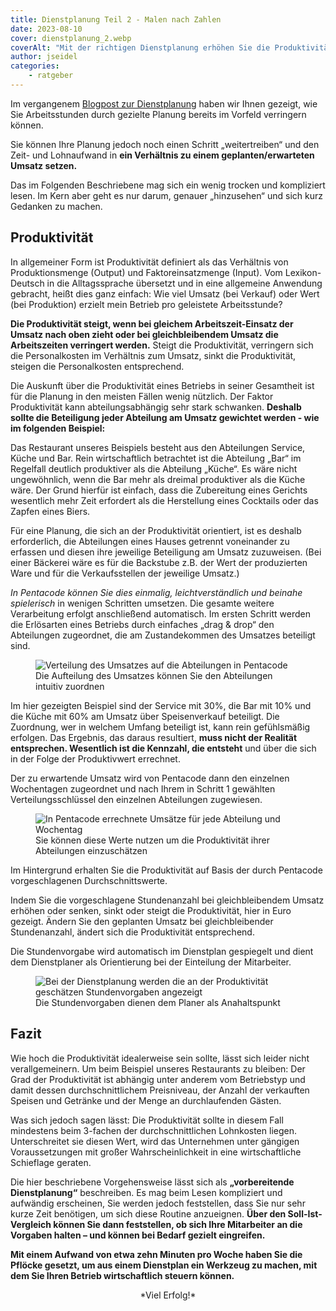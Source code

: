 ```yaml
---
title: Dienstplanung Teil 2 - Malen nach Zahlen
date: 2023-08-10
cover: dienstplanung_2.webp
coverAlt: "Mit der richtigen Dienstplanung erhöhen Sie die Produktivität ihres Betriebes"
author: jseidel
categories:
    - ratgeber
---
```


Im vergangenem [Blogpost zur Dienstplanung](/blog/dienstplanung/) haben wir Ihnen gezeigt, wie Sie Arbeitsstunden durch gezielte Planung bereits im Vorfeld verringern können.

Sie können Ihre Planung jedoch noch einen Schritt „weitertreiben“ und den
Zeit- und Lohnaufwand in **ein Verhältnis zu einem geplanten/erwarteten
Umsatz setzen.**

Das im Folgenden Beschriebene mag sich ein wenig trocken und kompliziert lesen. Im Kern aber geht es nur darum, genauer „hinzusehen“ und sich kurz Gedanken zu machen.

## Produktivität

In allgemeiner Form ist Produktivität definiert als das Verhältnis von Produktionsmenge (Output) und Faktoreinsatzmenge (Input).
Vom Lexikon-Deutsch in die Alltagssprache übersetzt und in eine allgemeine Anwendung gebracht, heißt dies ganz einfach: Wie viel Umsatz (bei Verkauf) oder Wert (bei Produktion) erzielt mein Betrieb pro geleistete Arbeitsstunde?

**Die Produktivität steigt, wenn bei gleichem Arbeitszeit-Einsatz der Umsatz nach oben zieht oder bei gleichbleibendem Umsatz die Arbeitszeiten verringert werden.** Steigt die Produktivität, verringern sich die Personalkosten im Verhältnis zum Umsatz, sinkt die Produktivität, steigen die Personalkosten entsprechend.

Die Auskunft über die Produktivität eines Betriebs in seiner Gesamtheit ist für die Planung in den meisten Fällen wenig nützlich. Der Faktor Produktivität kann abteilungsabhängig sehr stark schwanken. **Deshalb sollte die Beteiligung jeder Abteilung am Umsatz gewichtet werden - wie im folgenden Beispiel:**

Das Restaurant unseres Beispiels besteht aus den Abteilungen Service, Küche und Bar. Rein wirtschaftlich betrachtet ist die Abteilung „Bar“ im Regelfall deutlich produktiver als die Abteilung „Küche“. Es wäre nicht ungewöhnlich, wenn die Bar mehr als dreimal produktiver als die Küche wäre. Der Grund hierfür ist einfach, dass die Zubereitung eines Gerichts wesentlich mehr Zeit erfordert als die Herstellung eines Cocktails oder das Zapfen eines Biers.

Für eine Planung, die sich an der Produktivität orientiert, ist es deshalb erforderlich, die Abteilungen eines Hauses getrennt voneinander zu erfassen und diesen ihre jeweilige Beteiligung am Umsatz zuzuweisen. (Bei einer Bäckerei wäre es für die Backstube z.B. der Wert der produzierten Ware und für die Verkaufsstellen der jeweilige Umsatz.)

*In Pentacode können Sie dies einmalig, leichtverständlich und beinahe spielerisch* in wenigen Schritten umsetzen. Die gesamte weitere Verarbeitung erfolgt anschließend automatisch. Im ersten Schritt werden die Erlösarten eines Betriebs durch einfaches „drag & drop“ den Abteilungen zugeordnet, die am Zustandekommen des Umsatzes beteiligt sind.

<figure>
<img src="produktivität_tabelle_1.webp" alt="Verteilung des Umsatzes auf die Abteilungen in Pentacode" />
<figcaption> Die Aufteilung des Umsatzes können Sie den Abteilungen intuitiv zuordnen </figcaption>
</figure>

Im hier gezeigten Beispiel sind der Service mit 30%, die Bar mit 10% und die Küche mit 60% am Umsatz über Speisenverkauf beteiligt. Die Zuordnung, wer in welchem Umfang beteiligt ist, kann rein gefühlsmäßig erfolgen. Das Ergebnis, das daraus resultiert, **muss nicht der Realität entsprechen. Wesentlich ist die Kennzahl, die entsteht** und über die sich in der Folge der Produktivwert errechnet.

Der zu erwartende Umsatz wird von Pentacode dann den einzelnen Wochentagen zugeordnet und nach Ihrem in Schritt 1 gewählten Verteilungsschlüssel den einzelnen Abteilungen zugewiesen.

<figure>
<img src="produktivität_tabelle_2.webp" alt="In Pentacode errechnete Umsätze für jede Abteilung und Wochentag" />
<figcaption> Sie können diese Werte nutzen um die Produktivität ihrer Abteilungen einzuschätzen </figcaption>
</figure>

Im Hintergrund erhalten Sie die Produktivität auf Basis der durch Pentacode vorgeschlagenen Durchschnittswerte.

Indem Sie die vorgeschlagene Stundenanzahl bei gleichbleibendem Umsatz erhöhen oder senken, sinkt oder steigt die Produktivität, hier in Euro gezeigt. Ändern Sie den geplanten Umsatz bei gleichbleibender Stundenanzahl, ändert sich die Produktivität entsprechend.

Die Stundenvorgabe wird automatisch im Dienstplan gespiegelt und dient dem Dienstplaner als Orientierung bei der Einteilung der Mitarbeiter.

<figure>
<img src="produktivität_tabelle_3.webp" alt="Bei der Dienstplanung werden die an der Produktivität geschätzen Stundenvorgaben angezeigt" />
<figcaption> Die Stundenvorgaben dienen dem Planer als Anahaltspunkt </figcaption>
</figure>

## Fazit

Wie hoch die Produktivität idealerweise sein sollte, lässt sich leider nicht verallgemeinern. Um beim Beispiel unseres Restaurants zu bleiben: Der Grad der Produktivität ist abhängig unter anderem vom Betriebstyp und damit dessen durchschnittlichem Preisniveau, der Anzahl der verkauften Speisen und Getränke und der Menge an durchlaufenden Gästen.

Was sich jedoch sagen lässt: Die Produktivität sollte in diesem Fall mindestens beim 3-fachen der durchschnittlichen Lohnkosten liegen. Unterschreitet sie diesen Wert, wird das Unternehmen unter gängigen Voraussetzungen mit großer Wahrscheinlichkeit in eine wirtschaftliche Schieflage geraten.

Die hier beschriebene Vorgehensweise lässt sich als **„vorbereitende Dienstplanung“** beschreiben. Es mag beim Lesen kompliziert und aufwändig erscheinen, Sie werden jedoch feststellen, dass Sie nur sehr kurze Zeit benötigen, um sich diese Routine anzueignen. **Über den Soll-Ist-Vergleich können Sie dann feststellen, ob sich Ihre Mitarbeiter an die Vorgaben halten – und können bei Bedarf gezielt eingreifen.**

**Mit einem Aufwand von etwa zehn Minuten pro Woche haben Sie die Pflöcke gesetzt, um aus einem Dienstplan ein Werkzeug zu machen, mit dem Sie Ihren Betrieb wirtschaftlich steuern können.**

<p style="text-align: center;"> *Viel Erfolg!* </p>
